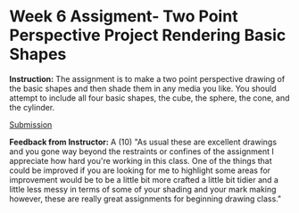 # Week 6 Assigment- Two Point Perspective Project Rendering Basic Shapes
**Instruction:** The assignment is to make a two point perspective drawing of the basic shapes and then shade them in any media you like. You should attempt to include all four basic shapes, the cube, the sphere, the cone, and the cylinder.

[Submission](https://photos.app.goo.gl/tBi7Rt1AUesCFez99)

**Feedback from Instructor:** A (10) "As usual these are excellent drawings and you gone way beyond the restraints or confines of the assignment I appreciate how hard you're working in this class. One of the things that could be improved if you are looking for me to highlight some areas for improvement would be to be a little bit more crafted a little bit tidier and a little less messy in terms of some of your shading and your mark making however, these are really great assignments for beginning drawing class."
